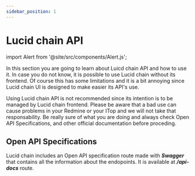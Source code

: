 ```yaml
---
sidebar_position: 1
---
```


# Lucid chain API

import Alert from '@site/src/components/Alert.js';

In this section you are going to learn about Luicd chain API and how to use it. In case you do not know, it is possible to use Lucid chain without its frontend. Of course this has some limitations and it is a bit annoying since Lucid chain UI is designed to make easier its API's use.

<Alert>
Using Lucid chain API is not recommended since its intention is to be managed by Lucid chain frontend. Please be aware that a bad use can cause problems in your Redmine or your ITop and we will not take that responsability. Be really sure of what you are doing and always check Open API Specifications, and other official documentation before proceding.  
</Alert>

## Open API Specifications

Lucid chain includes an Open API specification route made with ***Swagger*** that contains all the information about the endopoints. It is available at ***/api-docs*** route.

